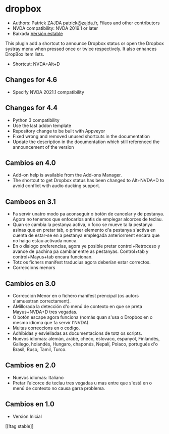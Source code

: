 # dropbox #

* Authors: Patrick ZAJDA <patrick@zajda.fr>, Filaos and other contributors
* NVDA compatibility: NVDA 2019.1 or later
* Baixada [Versión estable][1]

This plugin add a shortcut to announce Dropbox status or open the Dropbox
systray menu when pressed once or twice respectively.  It also enhances
DropBox item lists.

* Shortcut: NVDA+Alt+D


## Changes for 4.6 ##

* Specify NVDA 2021.1 compatibility

## Changes for 4.4 ##

* Python 3 compatibility
* Use the last addon template
* Repository change to be built with Appveyor
* Fixed wrong and removed unused shortcuts in the documentation
* Update the description in the documentation which still referenced the
  announcement of the version

## Cambios en 4.0 ##

* Add-on help is available from the Add-ons Manager.
* The shortcut to get Dropbox status has been changed to Alt+NVDA+D to avoid
  conflict with audio ducking support.

## Cambeos en 3.1 ##

* Fa servir unatro modo pa aconseguir o botón de cancelar y de
  pestanya. Agora no tenemos que enfocarlos antis de emplegar alcorces de
  teclau.
* Quan se cambia la pestanya activa, o foco se mueve ta la pestanya asinas
  que en pretar tab, o primer elemento d'a pestanya s'activa en cuenta de
  estar-se en a pestanya emplegada anteriorment encara que no haiga estau
  activada nunca.
* En o dialogo preferencias, agora ye posible pretar control+Retroceso y
  avance  de pachina pa cambiar entre as pestanyas. Control+tab y
  control+Mayus+tab encara funcionan.
* Totz os fichers manifest traducius agora deberían estar correctos.
* Correccions menors

## Cambios en 3.0 ##

* Corrección Menor en o fichero manifest prencipal (os autors s'amuestran
  correctament).
* AMillorada la detección d'o menú de contexto en que se preta Mayus+NVDA+D
  tres vegadas.
* O botón escape agora funciona (nomás quan s'usa o Dropbox en o mesmo
  idioma que fa servir l'NVDA).
* Muitas correccions en o codigo.
* Adhibidas y esvielladas as documentacions de totz os scripts.
* Nuevos idiomas: alemán, arabe, checo, eslovaco, espanyol, Finlandés,
  Gallego, holandés, Hungaro, chaponés, Nepalí, Polaco, portugués d'o
  Brasil, Ruso, Tamil, Turco.

## Cambios en 2.0 ##

* Nuevos idiomas: Italiano
* Pretar l'alcorce de teclau tres vegadas u mas entre que s'está en o menú
  de contexto no causa garra problema.

## Cambios en 1.0 ##

* Versión Inicial

[[!tag stable]]

[1]: https://github.com/ruifontes/dropbox/releases/download/2024.03.21/dropbox-2024.03.21.nvda-addon
